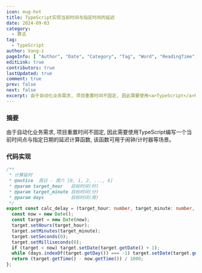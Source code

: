 ```yaml
---
icon: mug-hot
title: TypeScript实现当前时间与指定时间的延迟
date: 2024-09-03
category:
  - 算法
tag:
  - TypeScript
author: Vang-z
pageInfo: [ "Author", "Date", "Category", "Tag", "Word", "ReadingTime", "PageView" ]
editLink: true
contributors: true
lastUpdated: true
comment: true
prev: false
next: false
excerpt: 由于自动化业务需求, 项目重置时间不固定, 因此需要使用<a>TypeScript</a>编写一个当前时间点与指定日期的延迟计算函数, 该函数可用于闹钟/计时器等场景。
---
```


### 摘要

由于自动化业务需求, 项目重置时间不固定, 因此需要使用<a>TypeScript</a>编写一个当前时间点与指定日期的延迟计算函数, 该函数可用于闹钟/计时器等场景。


### 代码实现

```typescript
/**
 * 计算延时
 * @notice  周日 - 周六 [0, 1, 2, ..., 6]
 * @param target_hour   目标时间(时)
 * @param target_minute 目标时间(分)
 * @param days          目标时间(周)
 */
export const calc_delay = (target_hour: number, target_minute: number, days: number[]): number => {
  const now = new Date();
  const target = new Date(now);
  target.setHours(target_hour);
  target.setMinutes(target_minute);
  target.setSeconds(0);
  target.setMilliseconds(0);
  if (target < now) target.setDate(target.getDate() + 1);
  while (days.indexOf(target.getDay()) === -1) target.setDate(target.getDate() + 1);
  return (target.getTime() - now.getTime()) / 1000;
};

```
